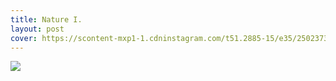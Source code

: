 ```yaml
---
title: Nature I.
layout: post
cover: https://scontent-mxp1-1.cdninstagram.com/t51.2885-15/e35/25023735_1782377361780912_1304284913851170816_n.jpg
---
```


![](https://scontent-mxp1-1.cdninstagram.com/t51.2885-15/e35/25023735_1782377361780912_1304284913851170816_n.jpg)
